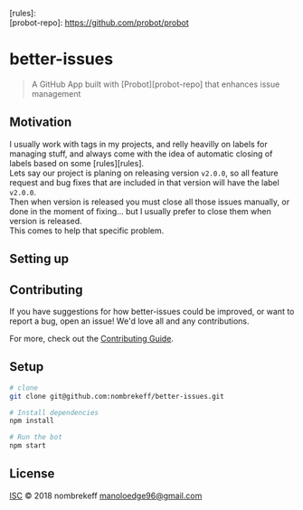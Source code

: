 <!-- Links -->
[rules]:  
[probot-repo]: https://github.com/probot/probot

# better-issues

> A GitHub App built with [Probot][probot-repo] that enhances issue management

## Motivation
I usually work with tags in my projects, and relly heavilly on labels for managing stuff, and always come with the idea of automatic closing of labels based on some [rules][rules].  
Lets say our project is planing on releasing version `v2.0.0`, so all feature request and bug fixes that are included in that version will have the label `v2.0.0`.  
Then when version is released you must close all those issues manually, or done in the moment of fixing... but I usually prefer to close them when version is released.  
This comes to help that specific problem.  

## Setting up



## Contributing

If you have suggestions for how better-issues could be improved, or want to report a bug, open an issue! We'd love all and any contributions.

For more, check out the [Contributing Guide](CONTRIBUTING.md).

## Setup 

```sh
# clone
git clone git@github.com:nombrekeff/better-issues.git

# Install dependencies
npm install

# Run the bot
npm start
```

## License

[ISC](LICENSE) © 2018 nombrekeff <manoloedge96@gmail.com>
